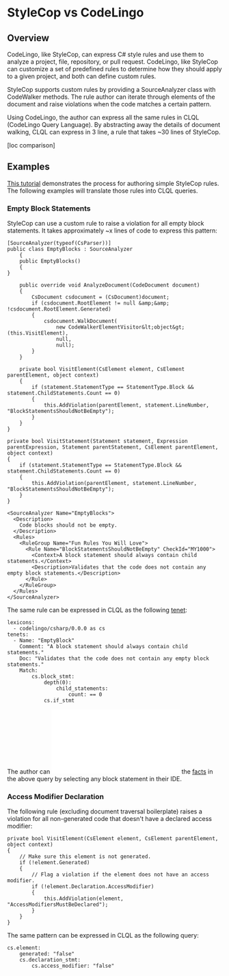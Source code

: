 # StyleCop vs CodeLingo

## Overview

CodeLingo, like StyleCop, can express C# style rules and use them to analyze a project, file, repository, or pull request. CodeLingo, like StyleCop can customize a set of predefined rules to determine how they should apply to a given project, and both can define custom rules.

<!--reorder and rework pg so concepts are introduced before they are used-->
<!--Better word the whole system than CodeLingo, since CodeLingo refers to the company-->

StyleCop supports custom rules by providing a SourceAnalyzer class with CodeWalker methods. The rule author can iterate through elements of the document and raise violations when the code matches a certain pattern. 

Using CodeLingo, the author can express all the same rules in CLQL (CodeLingo Query Language).
By abstracting away the details of document walking, CLQL can express in 3 line, a rule that takes ~30 lines of StyleCop. 

[loc comparison]

## Examples

[This tutorial](https://github.com/Visual-Stylecop/Visual-StyleCop/wiki/Authoring-a-Custom-StyleCop-Rule) demonstrates the process for authoring simple StyleCop rules. The following examples will translate those rules into CLQL queries.

### Empty Block Statements

StyleCop can use a custom rule to raise a violation for all empty block statements. It takes approximately ~x lines of code to express this pattern:

```
[SourceAnalyzer(typeof(CsParser))]
public class EmptyBlocks : SourceAnalyzer
    {
    public EmptyBlocks()
    {
}

    public override void AnalyzeDocument(CodeDocument document)
    {
        CsDocument csdocument = (CsDocument)document;
        if (csdocument.RootElement != null &amp;&amp; !csdocument.RootElement.Generated)
        {
            csdocument.WalkDocument(
                new CodeWalkerElementVisitor&lt;object&gt;(this.VisitElement),
                null,
                null);
        }
    }

    private bool VisitElement(CsElement element, CsElement parentElement, object context)
    {
        if (statement.StatementType == StatementType.Block && statement.ChildStatements.Count == 0)
        {
            this.AddViolation(parentElement, statement.LineNumber, "BlockStatementsShouldNotBeEmpty");
        }
    }
}

private bool VisitStatement(Statement statement, Expression parentExpression, Statement parentStatement, CsElement parentElement, object context)
{
    if (statement.StatementType == StatementType.Block && statement.ChildStatements.Count == 0)
    {
        this.AddViolation(parentElement, statement.LineNumber, "BlockStatementsShouldNotBeEmpty");
    }
}
```

```
<SourceAnalyzer Name="EmptyBlocks">
  <Description>
    Code blocks should not be empty.
  </Description>
  <Rules>
    <RuleGroup Name="Fun Rules You Will Love">
      <Rule Name="BlockStatementsShouldNotBeEmpty" CheckId="MY1000">
        <Context>A block statement should always contain child statements.</Context>
        <Description>Validates that the code does not contain any empty block statements.</Description>
      </Rule>
    </RuleGroup>
  </Rules>
</SourceAnalyzer>
```

The same rule can be expressed in CLQL as the following [tenet](tenets.md):
<!--Assume that we have the ChildStatements.Count property of blockstatement-->

```
lexicons: 
  - codelingo/csharp/0.0.0 as cs
tenets:
  - Name: "EmptyBlock"
    Comment: "A block statement should always contain child statements."
    Doc: "Validates that the code does not contain any empty block statements."
    Match: 
        cs.block_stmt:
            depth(0):
                child_statements:
                    count: == 0
            cs.if_stmt
```
<!--TODO link to query generation, fact explanation, and query explanation.-->
The author can ![generate](clql.md) the [facts](clql.md) in the above query by selecting any block statement in their IDE.

### Access Modifier Declaration

The following rule (excluding document traversal boilerplate) raises a violation for all non-generated code that doesn't have a declared access modifier:
```
private bool VisitElement(CsElement element, CsElement parentElement, object context)
{
    // Make sure this element is not generated.
    if (!element.Generated)
    {
        // Flag a violation if the element does not have an access modifier.
        if (!element.Declaration.AccessModifier)
        {
            this.AddViolation(element, "AccessModifiersMustBeDeclared");
        }
    }
}
```

The same pattern can be expressed in CLQL as the following query:

```
cs.element:
    generated: "false"
    cs.declaration_stmt:
        cs.access_modifier: "false"
```


<!--[extending into different domains]-->





